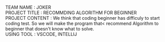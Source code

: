 TEAM NAME : JOKER<br>
PROJECT TITLE : RECOMMDING ALGORITHM FOR BEGINNER<br>
PROJECT CONTENT : We think that coding beginner has difficuly to start coding test. So we will make the program that< recommend Algorithm to beginner that doesn't know what to solve.<br>
USING TOOL : VSCODE, INTELLIJ<br>
